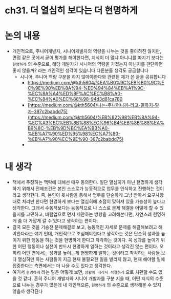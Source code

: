 # ch31. 더 열심히 보다는 더 현명하게

# 논의 내용

- 개인적으로, 주니어개발자, 시니어개발자의 역량을 나누는 것을 좋아하진 않지만, 면접 같은 곳에서 굳이 평가를 해야한다면, 지식이 더 많냐 아니냐를 따지기 보다는 `현명하게` 의 수준으로, 해당 개발자가 시니어의 역량을 가졌는지 아닌지를 판단하면 좋지 않을까? 라는 개인적인 생각이 있습니다 다른분들 생각도 궁금합니다
    - 시니어, 주니어 역량 구분을 하지 않아야한다와 관련된 제가 쓴 글을 공유합니다
        - https://medium.com/@kth5604/%EA%B0%9C%EB%B0%9C%EC%9E%90%EB%8A%94-%ED%94%84%EB%A1%9C-%EC%8A%A4%ED%8F%AC%EC%B8%A0-%EC%84%A0%EC%88%98-94d3d81ca780
        - [https://medium.com/@kth5604/나는-주니어니까-라고-말하지-말자-387c2babdd75](https://medium.com/@kth5604/%EB%82%98%EB%8A%94-%EC%A3%BC%EB%8B%88%EC%96%B4%EB%8B%88%EA%B9%8C-%EB%9D%BC%EA%B3%A0-%EB%A7%90%ED%95%98%EC%A7%80-%EB%A7%90%EC%9E%90-387c2babdd75)
        - 

# 내 생각

- 책에서 주장하는 맥락에 대해선 매우 동의한다. 일단 열심히가 아닌 현명하게 생각하기 위해서 전제조건은 본인 스스로가 능동적으로 업무를 인식하고 진행하는 것이라고 생각한다. 즉, 본인이 윗사람을 통해서 업무를 단순하게 그냥 받아서 요구사항대로 처리만 한다면 현명하게 보다는 열심히에 초점이 맞혀져 있을 가능성이 높다고 생각한다. 그래서 수동적보다는 능동적으로 나 스스로 문제 해결을 어떻게 할 수 있을지를 고민하고, 바텀업으로 먼저 제안하는 방향을 고려해본다면, 자연스레 현명하게 좀 더 가깝게 갈 수 있다고 생각하는 편이다.
- 결국 모든 것을 기승전 문제해결로 보고, 능동적인 자세로 문제를 해결해보려고 해야한다라는 얘기 인데, 개인적으로 조심해야한다고 생각하는 것은 단순히 성과를 높이기 위한 행동을 하는 것을 현명하게 한다고 착각하는 것이다. 꼭 성과를 높이기 위한 어떤 행동이나 실천이 반드시 현명하게 일하는 것이라고 생각진 않는 편이다.  오히려 어떤 면에서는 성과를 높이는게 현명하게 일하는 것이라고 착각하는 사람들 보다 열심히만 하는 사람들이 지금 현재 불필요한 일을 벌리지 않고, 현재 해야할 일에 집중한다는 측면에서는 더 나을 수도 있다고 생각한다.
- 여기서 `현명하게` 라는 말은 어떻게 보면, `상황에 따라서 적절하게` 으로 치환할 수도 있을 것 같다. 흔히 주니어 개발자와 시니어 개발자를 구분 지을 때, 어떤 지식의 수준으로 나누는 경우가 많은데 내 개인적으론, `현명하게` 의 수준으로 생각해볼 수 있지 않을까 생각된다